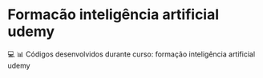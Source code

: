 # Formacão inteligência artificial udemy
:computer: :bar_chart: Códigos desenvolvidos durante curso: formação inteligência artificial udemy
